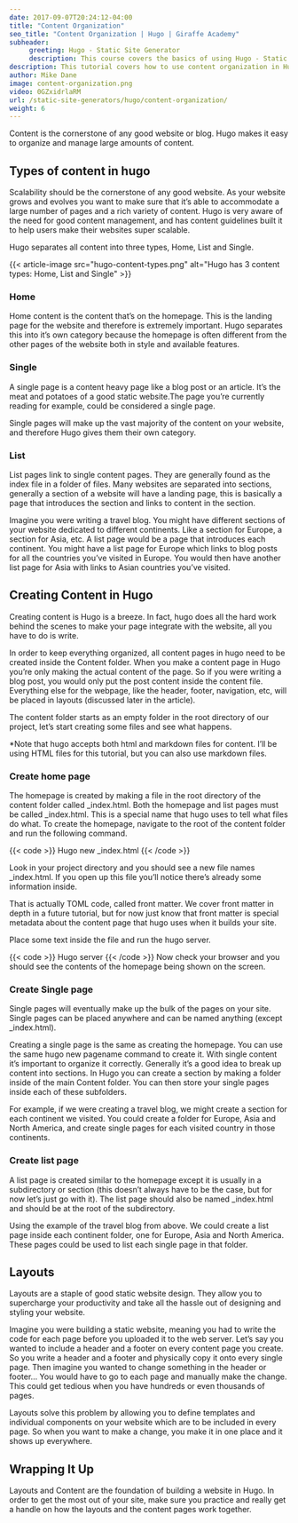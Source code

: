 ```yaml
---
date: 2017-09-07T20:24:12-04:00
title: "Content Organization"
seo_title: "Content Organization | Hugo | Giraffe Academy"
subheader:
     greeting: Hugo - Static Site Generator
     description: This course covers the basics of using Hugo - Static Site Generator. Work your way through the articles and we'll teach you everything you need to know to create a professional and scalable website or blog!
description: This tutorial covers how to use content organization in Hugo -  Static Site Generator.
author: Mike Dane
image: content-organization.png
video: 0GZxidrlaRM
url: /static-site-generators/hugo/content-organization/
weight: 6
---
```


Content is the cornerstone of any good website or blog. Hugo makes it easy to organize and manage large amounts of content.
## Types of content in hugo
Scalability should be the cornerstone of any good website. As your website grows and evolves you want to make sure that it’s able to accommodate a large number of pages and a rich variety of content. Hugo is very aware of the need for good content management, and has content guidelines built it to help users make their websites super scalable.

Hugo separates all content into three types, Home, List and Single.

{{< article-image src="hugo-content-types.png" alt="Hugo has 3 content types: Home, List and Single" >}}

### Home
Home content is the content that’s on the homepage. This is the landing page for the website and therefore is extremely important. Hugo separates this into it’s own category because the homepage is often different from the other pages of the website both in style and available features.
### Single
A single page is a content heavy page like a blog post or an article. It’s the meat and potatoes of a good static website.The page you’re currently reading for example, could be considered a single page.

Single pages will make up the vast majority of the content on your website, and therefore Hugo gives them their own category.
### List
List pages link to single content pages. They are generally found as the index file in a folder of files. Many websites are separated into sections, generally a section of a website will have a landing page, this is basically a page that introduces the section and links to content in the section.

Imagine you were writing a travel blog. You might have different sections of your website dedicated to different continents. Like a section for Europe, a section for Asia, etc. A list page would be a page that introduces each continent. You might have a list page for Europe which links to blog posts for all the countries you’ve visited in Europe. You would then have another list page for Asia with links to Asian countries you’ve visited.
## Creating Content in Hugo
Creating content is Hugo is a breeze. In fact, hugo does all the hard work behind the scenes to make your page integrate with the website, all you have to do is write.

In order to keep everything organized, all content pages in hugo need to be created inside the Content folder. When you make a content page in Hugo you’re only making the actual content of the page. So if you were writing a blog post, you would only put the post content inside the content file. Everything else for the webpage, like the header, footer, navigation, etc, will be placed in layouts (discussed later in the article).

The content folder starts as an empty folder in the root directory of our project, let’s start creating some files and see what happens.

\*Note that hugo accepts both html and markdown files for content. I’ll be using HTML files for this tutorial, but you can also use markdown files.
### Create home page
The homepage is created by making a file in the root directory of the content folder called \_index.html. Both the homepage and list pages must be called \_index.html. This is a special name that hugo uses to tell what files do what. To create the homepage, navigate to the root of the content folder and run the following command.

{{< code >}}
Hugo new \_index.html
{{< /code >}}

Look in your project directory and you should see a new file names \_index.html. If you open up this file you’ll notice there’s already some information inside.

That is actually TOML code, called front matter. We cover front matter in depth in a future tutorial, but for now just know that front matter is special metadata about the content page that hugo uses when it builds your site.

Place some text inside the file and run the hugo server.  

{{< code >}}
Hugo server
{{< /code >}}
Now check your browser and you should see the contents of the homepage being shown on the screen.
### Create Single page
Single pages will eventually make up the bulk of the pages on your site. Single pages can be placed anywhere and can be named anything (except \_index.html).

Creating a single page is the same as creating the homepage. You can use the same hugo new pagename command to create it. With single content it’s important to organize it correctly. Generally it’s a good idea to break up content into sections. In Hugo you can create a section by making a folder inside of the main Content folder. You can then store your single pages inside each of these subfolders.

For example, if we were creating a travel blog, we might create a section for each continent we visited. You could create a folder for Europe, Asia and North America, and create single pages for each visited country in those continents.

### Create list page
A list page is created similar to the homepage except it is usually in a subdirectory or section (this doesn’t always have to be the case, but for now let’s just go with it). The list page should also be named \_index.html and should be at the root of the subdirectory.

Using the example of the travel blog from above. We could create a list page inside each continent folder, one for Europe, Asia and North America. These pages could be used to list each single page in that folder.

## Layouts
Layouts are a staple of good static website design. They allow you to supercharge your productivity and take all the hassle out of designing and styling your website.

Imagine you were building a static website, meaning you had to write the code for each page before you uploaded it to the web server. Let’s say you wanted to include a header and a footer on every content page you create. So you write a header and a footer and physically copy it onto every single page. Then imagine you wanted to change something in the header or footer… You would have to go to each page and manually make the change. This could get tedious when you have hundreds or even thousands of pages.

Layouts solve this problem by allowing you to define templates and individual components on your website which are to be included in every page. So when you want to make a change, you make it in one place and it shows up everywhere.  

## Wrapping It Up
Layouts and Content are the foundation of building a website in Hugo. In order to get the most out of your site, make sure you practice and really get a handle on how the layouts and the content pages work together.